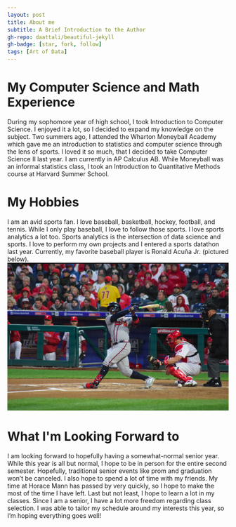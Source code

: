 ```yaml
---
layout: post
title: About me
subtitle: A Brief Introduction to the Author
gh-repo: daattali/beautiful-jekyll
gh-badge: [star, fork, follow]
tags: [Art of Data]
---
```


# My Computer Science and Math Experience

During my sophomore year of high school, I took Introduction to Computer Science. I enjoyed it a lot, so I decided to expand my knowledge on the subject. Two summers ago, I attended the Wharton Moneyball Academy which gave me an introduction to statistics and computer science through the lens of sports. I loved it so much, that I decided to take Computer Science II last year. I am currently in AP Calculus AB. While Moneyball was an informal statistics class, I took an Introduction to Quantitative Methods course at Harvard Summer School.

# My Hobbies

I am an avid sports fan. I love baseball, basketball, hockey, football, and tennis. While I only play baseball, I love to follow those sports. I love sports analytics a lot too. Sports analytics is the intersection of data science and sports. I love to perform my own projects and I entered a sports datathon last year. Currently, my favorite baseball player is Ronald Acuña Jr. (pictured below).
![baseball](../assets/img/acuna.png)

# What I'm Looking Forward to

I am looking forward to hopefully having a somewhat-normal senior year. While this year is all but normal, I hope to be in person for the entire second semester. Hopefully, traditional senior events like prom and graduation won’t be canceled. I also hope to spend a lot of time with my friends. My time at Horace Mann has passed by very quickly, so I hope to make the most of the time I have left. Last but not least, I hope to learn a lot in my classes. Since I am a senior, I have a lot more freedom regarding class selection. I was able to tailor my schedule around my interests this year, so I’m hoping everything goes well!

